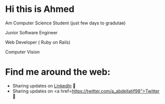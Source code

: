 # Hi this is Ahmed
Am Computer Science Student (just few days to gradutae)

Junior Software Engineer

Web Developer ( Ruby on Rails)

Computer Vision 


# Find me around the web:
- Sharing updates on <a href="https://www.linkedin.com/in/a-abdellatif/">LinkedIn</a> 💼
- Sharing updates on <a href=https://twitter.com/a_abdellatif98">Twitter</a> 💼

